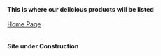 <html lang="en">
	<head>
		<title> This is where our delicious products will be listed
		</title>
	</head> 	
	<body>
   		<b> This is where our delicious products will be listed</b><br><br>
		 <a href="https://zperov.github.io/Grocery">Home Page</a><br><br><br>
		<b>Site under Construction</b>
	</body>
</html>

